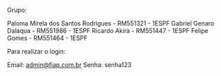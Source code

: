 Grupo:

Paloma Mirela dos Santos Rodrigues - RM551321 - 1ESPF
Gabriel Genaro Dalaqua - RM551986 - 1ESPF
Ricardo Akira - RM551447 - 1ESPF
Felipe Gomes - RM551464 - 1ESPF


Para realizar o login:

Email: admin@fiap.com.br
Senha: senha123
